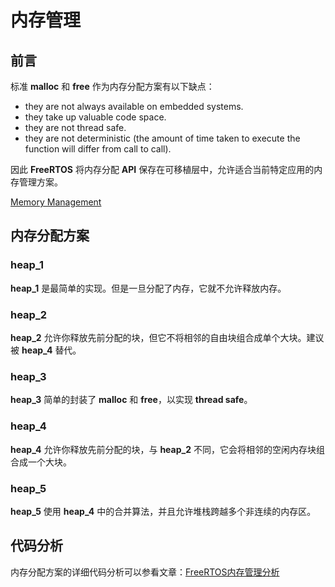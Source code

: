 # 内存管理

## 前言

标准 **malloc** 和 **free** 作为内存分配方案有以下缺点：
 - they are not always available on embedded systems.
 - they take up valuable code space.
 - they are not thread safe.
 - they are not deterministic (the amount of time taken to execute the function will differ from call to call).

因此 **FreeRTOS** 将内存分配 **API** 保存在可移植层中，允许适合当前特定应用的内存管理方案。

[Memory Management][1]

## 内存分配方案

### heap_1

**heap_1** 是最简单的实现。但是一旦分配了内存，它就不允许释放内存。

### heap_2

**heap_2** 允许你释放先前分配的块，但它不将相邻的自由块组合成单个大块。建议被 **heap_4** 替代。

### heap_3

**heap_3** 简单的封装了 **malloc** 和 **free**，以实现 **thread safe**。

### heap_4

**heap_4** 允许你释放先前分配的块，与 **heap_2** 不同，它会将相邻的空闲内存块组合成一个大块。

### heap_5

**heap_5** 使用 **heap_4** 中的合并算法，并且允许堆栈跨越多个非连续的内存区。

## 代码分析

内存分配方案的详细代码分析可以参看文章：[FreeRTOS内存管理分析][2]

 [1]: https://www.freertos.org/a00111.html
 [2]: https://blog.csdn.net/zhzht19861011/article/details/51606068
